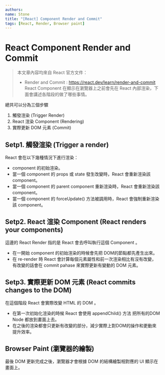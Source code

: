 ```yaml
---
authors:
name: Stone
title: "[React] Component Render and Commit"
tags: [React, Render, Browser paint]
---
```


# React Component Render and Commit

> 本文章內容均來自 React 官方文件：
>
> - Render and Commit : https://react.dev/learn/render-and-commit
>   React Component 在顯示在瀏覽器上之前會先在 React 內部渲染，下面會講述各階段的做了哪些事情。

總共可以分為三個步驟

1. 觸發渲染 (Trigger Render)
2. React 渲染 Component (Rendering)
3. 實際更新 DOM 元素 (Commit)

## Setp1. 觸發渲染 (Trigger a render)

React 會在以下幾種情況下進行渲染：

- component 的初始渲染。
- 當一個 component 的 props 或 state 發生改變時，React 會重新渲染該 component。
- 當一個 component 的 parent component 重新渲染時，React 會重新渲染該 component。
- 當一個 component 的 forceUpdate() 方法被調用時，React 會強制重新渲染該 component。




## Setp2. React 渲染 Component (React renders your components)
這邊的 React Render 指的是 React 會去呼叫執行這個 Component 。

- 在一開始 component 的初始渲染的時候會先把 DOM的節點都先產生出來。
- 在 re-render 時 React 會計算每個元素屬性和前一次渲染相比有沒有改變，有改變的話會在 commit pahase 來實際更新有變動的 DOM 元素。

## Setp3. 實際更新 DOM 元素 (React commits changes to the DOM)
在這個階段 React 會實際改變 HTML 的 DOM 。

- 在第一次初始化渲染的時候 React 會使用 appendChild() 方法 把所有的DOM Node 都放到畫面上去。
- 在之後的渲染都會只更新有改變的部分，減少實際上對DOM的操作和更動來提升效率。

## Browser Paint (瀏覽器的繪製)
最後 DOM 更新完成之後，瀏覽器才會根據 DOM 的結構繪製相對應的 UI 顯示在畫面上。




